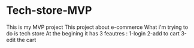 # Tech-store-MVP
This is my MVP project
This project about e-commerce 
What i'm trying to do is tech store 
At the begining it has 3 feautres :
1-login 
2-add to cart 
3-edit the cart   
